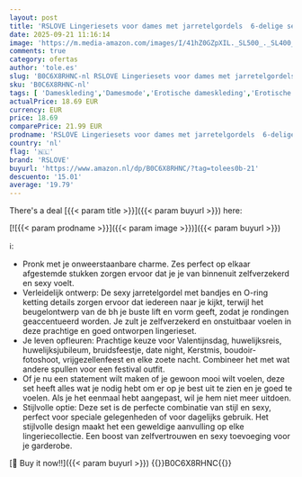 ```yaml
---
layout: post
title: 'RSLOVE Lingeriesets voor dames met jarretelgordels  6-delige sexy beha en slipje-set met bandjes  Zwart  S'
date: 2025-09-21 11:16:14
image: 'https://m.media-amazon.com/images/I/41hZ0GZpXIL._SL500_._SL400_.jpg'
comments: true
category: ofertas
author: 'tole.es'
slug: 'B0C6X8RHNC-nl RSLOVE Lingeriesets voor dames met jarretelgordels...'
sku: 'B0C6X8RHNC-nl'
tags: [ 'Dameskleding','Damesmode','Erotische dameskleding','Erotische kleding','Erotische lingeriesets dames','Kleding, schoenen & sieraden','Kleding, schoenen en sieraden','Lingerie & ondergoed dames','Lingeriesets dames','Nachtkleding, lingerie & ondergoed dames','Speciale gelegenheden','rslove','🇳🇱', ]
actualPrice: 18.69 EUR
currency: EUR
price: 18.69
comparePrice: 21.99 EUR
prodname: 'RSLOVE Lingeriesets voor dames met jarretelgordels  6-delige sexy beha en slipje-set met bandjes  Zwart  S'
country: 'nl'
flag: '🇳🇱'
brand: 'RSLOVE'
buyurl: 'https://www.amazon.nl/dp/B0C6X8RHNC/?tag=tolees0b-21'
descuento: '15.01'
average: '19.79'
---
```


There's a deal [{{< param title >}}]({{< param buyurl >}})  here:

[![{{< param prodname >}}]({{< param image >}})]({{< param buyurl >}})

ℹ️:

- Pronk met je onweerstaanbare charme. Zes perfect op elkaar afgestemde stukken zorgen ervoor dat je je van binnenuit zelfverzekerd en sexy voelt.
- Verleidelijk ontwerp: De sexy jarretelgordel met bandjes en O-ring ketting details zorgen ervoor dat iedereen naar je kijkt, terwijl het beugelontwerp van de bh je buste lift en vorm geeft, zodat je rondingen geaccentueerd worden. Je zult je zelfverzekerd en onstuitbaar voelen in deze prachtige en goed ontworpen lingerieset.
- Je leven opfleuren: Prachtige keuze voor Valentijnsdag, huwelijksreis, huwelijksjubileum, bruidsfeestje, date night, Kerstmis, boudoir-fotoshoot, vrijgezellenfeest en elke zoete nacht. Combineer het met wat andere spullen voor een festival outfit.
- Of je nu een statement wilt maken of je gewoon mooi wilt voelen, deze set heeft alles wat je nodig hebt om er op je best uit te zien en je goed te voelen. Als je het eenmaal hebt aangepast, wil je hem niet meer uitdoen.
- Stijlvolle optie: Deze set is de perfecte combinatie van stijl en sexy, perfect voor speciale gelegenheden of voor dagelijks gebruik. Het stijlvolle design maakt het een geweldige aanvulling op elke lingeriecollectie. Een boost van zelfvertrouwen en sexy toevoeging voor je garderobe.

[🛒 Buy it now!!]({{< param buyurl >}})
{{<world>}}B0C6X8RHNC{{</world>}}
